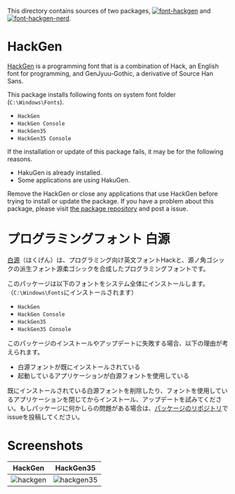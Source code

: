 This directory contains sources of two packages, [![font-hackgen][font-hackgen_version]][font-hackgen_package] and [![font-hackgen-nerd][font-hackgen-nerd_version]][font-hackgen-nerd_package].
<!-- First 2 lines are stripped by AU -->
# HackGen

[font-hackgen_version]: https://img.shields.io/chocolatey/v/font-hackgen.svg?label=font-hackgen
[font-hackgen_package]: https://chocolatey.org/packages/font-hackgen
[font-hackgen-nerd_version]: https://img.shields.io/chocolatey/v/font-hackgen-nerd.svg?label=font-hackgen-nerd
[font-hackgen-nerd_package]: https://chocolatey.org/packages/font-hackgen-nerd

[HackGen](https://github.com/yuru7/HackGen) is a programming font that is a combination of Hack, an English font for programming, and GenJyuu-Gothic, a derivative of Source Han Sans.

This package installs following fonts on system font folder (`C:\Windows\Fonts`).

- `HackGen`
- `HackGen Console`
- `HackGen35`
- `HackGen35 Console`

If the installation or update of this package fails, it may be for the following reasons.

- HakuGen is already installed.
- Some applications are using HakuGen.

Remove the HackGen or close any applications that use HackGen before trying to install or update the package. If you have a problem about this package, please visit [the package repository](https://github.com/kai2nenobu/chocolatey-packages/) and post a issue.

# プログラミングフォント 白源

[白源](https://github.com/yuru7/HackGen)（はくげん）は、プログラミング向け英文フォントHackと、源ノ角ゴシックの派生フォント源柔ゴシックを合成したプログラミングフォントです。

このパッケージは以下のフォントをシステム全体にインストールします。（`C:\Windows\Fonts`にインストールされます）

- `HackGen`
- `HackGen Console`
- `HackGen35`
- `HackGen35 Console`

このパッケージのインストールやアップデートに失敗する場合、以下の理由が考えられます。

- 白源フォントが既にインストールされている
- 起動しているアプリケーションが白源フォントを使用している

既にインストールされている白源フォントを削除したり、フォントを使用しているアプリケーションを閉じてからインストール、アップデートを試みてください。もしパッケージに何かしらの問題がある場合は、[パッケージのリポジトリ](https://github.com/kai2nenobu/chocolatey-packages/)でissueを投稿してください。

# Screenshots

| HackGen                                                               | HackGen35                                                                 |
|-----------------------------------------------------------------------|---------------------------------------------------------------------------|
| ![hackgen](https://github.com/yuru7/HackGen/raw/image/sc_hackgen.png) | ![hackgen35](https://github.com/yuru7/HackGen/raw/image/sc_hackgen35.png) |
